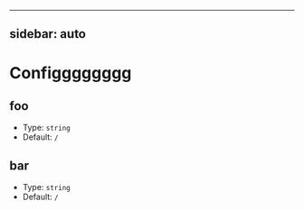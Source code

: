 
---
sidebar: auto
---

# Configggggggg

## foo

- Type: `string`
- Default: `/`

## bar

- Type: `string`
- Default: `/`
<!--stackedit_data:
eyJoaXN0b3J5IjpbLTI1NjE4MDAxMl19
-->